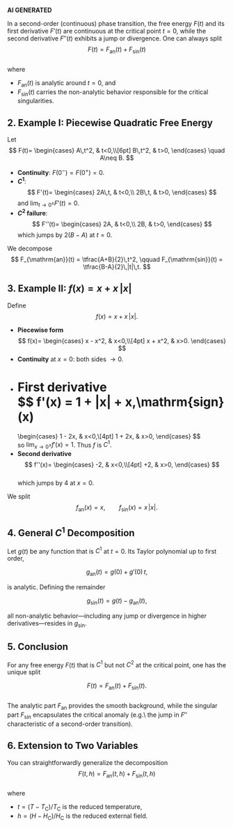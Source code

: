 
**AI GENERATED**

In a second-order (continuous) phase transition, the free energy $F(t)$ and its first derivative $F'(t)$ are continuous at the critical point $t=0$, while the second derivative $F''(t)$ exhibits a jump or divergence. One can always split  
$$
F(t) = F_{\mathrm{an}}(t) + F_{\mathrm{sin}}(t)
$$  
where  
- $F_{\mathrm{an}}(t)$ is analytic around $t=0$, and  
- $F_{\mathrm{sin}}(t)$ carries the non-analytic behavior responsible for the critical singularities.

## 2. Example I: Piecewise Quadratic Free Energy  
Let  
$$
F(t)=
\begin{cases}
A\,t^2, & t<0,\\[6pt]
B\,t^2, & t>0,
\end{cases}
\quad A\neq B.
$$  
- **Continuity**: $F(0^-)=F(0^+)=0$.  
- **$C^1$**:  
  $$
  F'(t)=
  \begin{cases}
    2A\,t, & t<0,\\
    2B\,t, & t>0,
  \end{cases}
  $$
  and $\lim_{t\to0^\pm}F'(t)=0$.  
- **$C^2$ failure**:  
  $$
  F''(t)=
  \begin{cases}
    2A, & t<0,\\
    2B, & t>0,
  \end{cases}
  $$
  which jumps by $2(B-A)$ at $t=0$.

We decompose  
$$
F_{\mathrm{an}}(t) = \tfrac{A+B}{2}\,t^2,
\qquad
F_{\mathrm{sin}}(t) = \tfrac{B-A}{2}\,|t|\,t.
$$

## 3. Example II: $f(x)=x + x\,|x|$  
Define  
$$
f(x) = x + x\,\lvert x\rvert.
$$  
- **Piecewise form**  
  $$
  f(x)=
  \begin{cases}
    x - x^2, & x<0,\\[4pt]
    x + x^2, & x>0.
  \end{cases}
  $$  
- **Continuity** at $x=0$: both sides $\to0$.  
- **First derivative**  
  $$
  f'(x)
  = 1 + |x| + x\,\mathrm{sign}(x)
  =
  \begin{cases}
    1 - 2x, & x<0,\\[4pt]
    1 + 2x, & x>0,
  \end{cases}
  $$  
  so $\lim_{x\to0^\pm}f'(x)=1$.  Thus $f$ is $C^1$.  
- **Second derivative**  
  $$
  f''(x)=
  \begin{cases}
    -2, & x<0,\\[4pt]
    +2, & x>0,
  \end{cases}
  $$  
  which jumps by $4$ at $x=0$.

We split  
$$
f_{\mathrm{an}}(x)=x,
\qquad
f_{\mathrm{sin}}(x)=x\,\lvert x\rvert.
$$

## 4. General $C^1$ Decomposition  

Let $g(t)$ be any function that is $C^1$ at $t=0$.  Its Taylor polynomial up to first order,  

$$
g_{\mathrm{an}}(t)=g(0)+g'(0)\,t,
$$  

is analytic.  Defining the remainder  

$$
g_{\mathrm{sin}}(t)=g(t)-g_{\mathrm{an}}(t),
$$


all non-analytic behavior—including any jump or divergence in higher derivatives—resides in $g_{\mathrm{sin}}$.

## 5. Conclusion  

For any free energy $F(t)$ that is $C^1$ but not $C^2$ at the critical point, one has the unique split  

$$
F(t)=F_{\mathrm{an}}(t)+F_{\mathrm{sin}}(t).
$$  
The analytic part $F_{\mathrm{an}}$ provides the smooth background, while the singular part $F_{\mathrm{sin}}$ encapsulates the critical anomaly (e.g.\ the jump in $F''$ characteristic of a second-order transition).  

## 6. Extension to Two Variables

You can straightforwardly generalize the decomposition  
$$
F(t,h) = F_{\mathrm{an}}(t,h) + F_{\mathrm{sin}}(t,h)
$$  
where  
- $t = (T - T_{\mathrm{C}})/T_{\mathrm{C}}$ is the reduced temperature,  
- $h = (H - H_{\mathrm{C}})/H_{\mathrm{C}}$ is the reduced external field.

